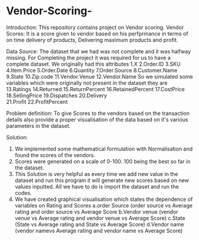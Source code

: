 # Vendor-Scoring-

Introduction:
This repository contains project on Vendor scoring.
Vendor Scores: It is a score given to vendor based on his perfprmance in terms of on time delivery of products, Delivering maximum products and profit.

Data Source: The dataset that we had was not complete and it was halfway missing. For Completing the project it was required for us 
to have a complete dataset. 
We originally had this attributes 
1.X   2.Order.ID   3.SKU   4.Item.Price    5.Order.Date   6.Quantity    7.Order.Source    8.Customer.Name   9.State   10.Zip.code   11.Vendor.Venue     12.Vendor.Name
So we simulated some variables which were originally not present in the dataset they are 
13.Ratings   14.Returned    15.ReturnPercent    16.RetainedPercent   17.CostPrice  18.SellingPrice 19.Dispatches   20.Delivery  
21.Profit    22.ProfitPercent


Problem definition: To give Scores to the vendors based on the transaction details also provide a proper visualisation of the data based on it's various parameters in the dataset.


Solution: 
1. We implemented some mathematical formulation with Normalisation and found the scores of the vendors.
2. Scores were generated on a scale of 0-100. 100 being the best so far in the dataset.
3. This Solution is very helpful as every time we add new value in the dataset and run this program it will generate new scores based on new values inputted. All we have to do is import the dataset and run the codes.
4. We have created graphical visualisation which states the dependence of variables on Rating and Scores
    a.order Source (order  source vs  Average rating and order  source vs  Average Score
    b.Vendor venue (vendor venue vs  Average rating and vendor venue vs  Average Score)
    c.State   (State vs  Average rating and State vs  Average Score)
    d.Vendor name (vendor namevs  Average rating and vendor name vs  Average Score)


